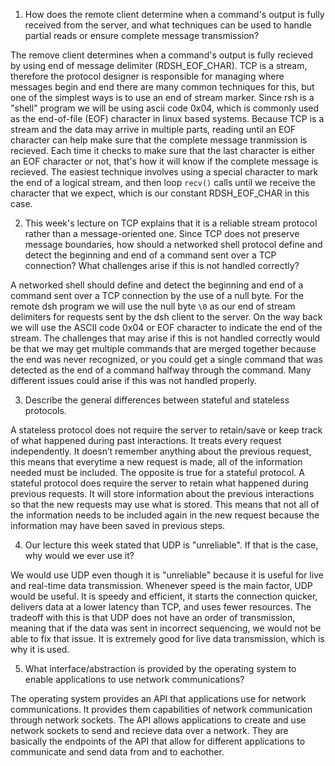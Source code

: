 1. How does the remote client determine when a command's output is fully received from the server, and what techniques can be used to handle partial reads or ensure complete message transmission?

The remove client determines when a command's output is fully recieved by using end of message delimiter (RDSH_EOF_CHAR). TCP is a stream, therefore the protocol designer is responsible for managing where messages begin and end there are many common techniques for this, but one of the simplest ways is to use an end of stream marker.  Since rsh is a "shell" program we will be using ascii code 0x04, which is commonly used as the end-of-file (EOF) character in linux based systems. Because TCP is a stream and the data may arrive in multiple parts, reading until an EOF character can help make sure that the complete message tranmission is recieved. Each time it checks to make sure that the last character is either an EOF character or not, that's how it will know if the complete message is recieved. The easiest technique involves using a special character to mark the end of a logical stream, and then loop `recv()` calls until we receive the character that we expect, which is our constant RDSH_EOF_CHAR in this case.  

2. This week's lecture on TCP explains that it is a reliable stream protocol rather than a message-oriented one. Since TCP does not preserve message boundaries, how should a networked shell protocol define and detect the beginning and end of a command sent over a TCP connection? What challenges arise if this is not handled correctly?

A networked shell should define and detect the beginning and end of a command sent over a TCP connection by the use of a null byte. For the remote dsh program we will use the null byte `\0` as our end of stream delimiters for requests sent by the dsh client to the server. On the way back we will use the ASCII code 0x04 or EOF character to indicate the end of the stream. The challenges that may arise if this is not handled correctly would be that we may get multiple commands that are merged together because the end was never recognized, or you could get a single command that was detected as the end of a command halfway through the command. Many different issues could arise if this was not handled properly. 

3. Describe the general differences between stateful and stateless protocols.

A stateless protocol does not require the server to retain/save or keep track of what happened during past interactions. It treats every request independently. It doesn’t remember anything about the previous request, this means that everytime a new request is made, all of the information needed must be included. The opposite is true for a stateful protocol. A stateful protocol does require the server to retain what happened during previous requests. It will store information about the previous interactions so that the new requests may use what is stored. This means that not all of the information needs to be included again in the new request because the information may have been saved in previous steps.

4. Our lecture this week stated that UDP is "unreliable". If that is the case, why would we ever use it?

We would use UDP even though it is "unreliable" because it is useful for live and real-time data transmission. Whenever speed is the main factor, UDP would be useful. It is speedy and efficient, it starts the connection quicker, delivers data at a lower latency than TCP, and uses fewer resources. The tradeoff with this is that UDP does not have an order of transmission, meaning that if the data was sent in incorrect sequencing, we would not be able to fix that issue. It is extremely good for live data transmission, which is why it is used.

5. What interface/abstraction is provided by the operating system to enable applications to use network communications?

The operating system provides an API that applications use for network communications. It provides them capabilities of network communication through network sockets. The API allows applications to create and use network sockets to send and recieve data over a network. They are basically the endpoints of the API that allow for different applications to communicate and send data from and to eachother. 